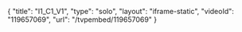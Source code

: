 {
    "title": "I1_C1_V1",
    "type": "solo",
    "layout": "iframe-static",
    "videoId": "119657069",
    "url": "\/tvpembed\/119657069"
}